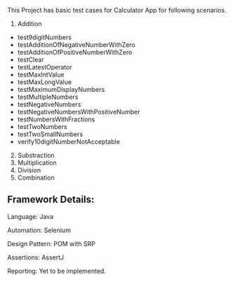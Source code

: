This Project has basic test cases for Calculator App for following scenarios.
1. Addition
- test9digitNumbers
- testAdditionOfNegativeNumberWithZero
- testAdditionOfPositiveNumberWithZero
- testClear
- testLatestOperator
- testMaxIntValue
- testMaxLongValue
- testMaximumDisplayNumbers
- testMultipleNumbers
- testNegativeNumbers
- testNegativeNumbersWithPositiveNumber
- testNumbersWithFractions
- testTwoNumbers
- testTwoSmallNumbers
- verify10digitNumberNotAcceptable

2. Substraction
3. Multiplication
4. Division
5. Combination

 Framework Details:
 ------------------
 Language: Java 
 
 Automation: Selenium 
 
 Design Pattern: POM with SRP
 
 Assertions: AssertJ
 
 Reporting: Yet to be implemented.
